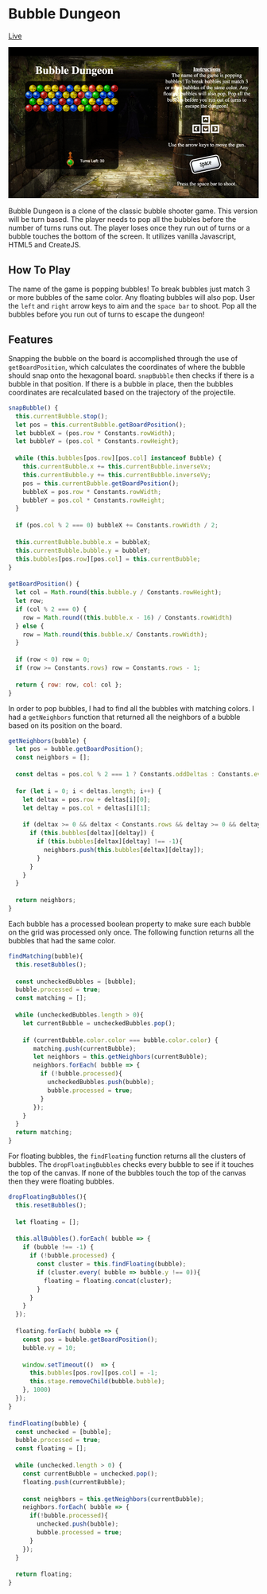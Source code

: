 # Bubble Dungeon

[Live](http://www.zackyu.com/bubble_dungeon)

![Bubble Dungeon](assets/images/bubble_dungeon.png)

Bubble Dungeon is a clone of the classic bubble shooter game. This version will be turn based. The player needs to pop all the bubbles before the number of turns runs out. The player loses once they run out of turns or a bubble touches the bottom of the screen. It utilizes vanilla Javascript, HTML5 and CreateJS.

## How To Play

The name of the game is popping bubbles! To break bubbles just match
3 or more bubbles of the same color. Any floating bubbles will also pop.
User the `left` and `right` arrow keys to aim and the `space bar` to shoot.
Pop all the bubbles before you run out of turns to escape the dungeon!

## Features

Snapping the bubble on the board is accomplished through the use of `getBoardPosition`, which calculates the coordinates of where the bubble should snap onto the hexagonal board. `snapBubble` then checks if there is a bubble in that position. If there is a bubble in place, then the bubbles coordinates are recalculated based on the trajectory of the projectile.

```JavaScript
snapBubble() {
  this.currentBubble.stop();
  let pos = this.currentBubble.getBoardPosition();
  let bubbleX = (pos.row * Constants.rowWidth);
  let bubbleY = (pos.col * Constants.rowHeight);

  while (this.bubbles[pos.row][pos.col] instanceof Bubble) {
    this.currentBubble.x += this.currentBubble.inverseVx;
    this.currentBubble.y += this.currentBubble.inverseVy;
    pos = this.currentBubble.getBoardPosition();
    bubbleX = pos.row * Constants.rowWidth;
    bubbleY = pos.col * Constants.rowHeight;
  }

  if (pos.col % 2 === 0) bubbleX += Constants.rowWidth / 2;

  this.currentBubble.bubble.x = bubbleX;
  this.currentBubble.bubble.y = bubbleY;
  this.bubbles[pos.row][pos.col] = this.currentBubble;
}

getBoardPosition() {
  let col = Math.round(this.bubble.y / Constants.rowHeight);
  let row;
  if (col % 2 === 0) {
    row = Math.round((this.bubble.x - 16) / Constants.rowWidth)
  } else {
    row = Math.round(this.bubble.x/ Constants.rowWidth);
  }

  if (row < 0) row = 0;
  if (row >= Constants.rows) row = Constants.rows - 1;

  return { row: row, col: col };
}
```

In order to pop bubbles, I had to find all the bubbles with matching colors. I had a `getNeighbors` function that returned all the neighbors of a bubble based on its position on the board.

``` JavaScript
getNeighbors(bubble) {
  let pos = bubble.getBoardPosition();
  const neighbors = [];

  const deltas = pos.col % 2 === 1 ? Constants.oddDeltas : Constants.evenDeltas;

  for (let i = 0; i < deltas.length; i++) {
    let deltax = pos.row + deltas[i][0];
    let deltay = pos.col + deltas[i][1];

    if (deltax >= 0 && deltax < Constants.rows && deltay >= 0 && deltay < 12) {
      if (this.bubbles[deltax][deltay]) {
        if (this.bubbles[deltax][deltay] !== -1){
          neighbors.push(this.bubbles[deltax][deltay]);
        }
      }
    }
  }

  return neighbors;
}
```

Each bubble has a processed boolean property to make sure each bubble on the grid was processed only once. The following function returns all the bubbles that had the same color.

```JavaScript
findMatching(bubble){
  this.resetBubbles();

  const uncheckedBubbles = [bubble];
  bubble.processed = true;
  const matching = [];

  while (uncheckedBubbles.length > 0){
    let currentBubble = uncheckedBubbles.pop();

    if (currentBubble.color.color === bubble.color.color) {
       matching.push(currentBubble);
       let neighbors = this.getNeighbors(currentBubble);
       neighbors.forEach( bubble => {
         if (!bubble.processed){
           uncheckedBubbles.push(bubble);
           bubble.processed = true;
         }
       });
    }
  }
  return matching;
}
```

For floating bubbles, the `findFloating` function returns all the clusters of bubbles. The `dropFloatingBubbles` checks every bubble to see if it touches the top of the canvas. If none of the bubbles touch the top of the canvas then they were floating bubbles.

```JavaScript
dropFloatingBubbles(){
  this.resetBubbles();

  let floating = [];

  this.allBubbles().forEach( bubble => {
    if (bubble !== -1) {
      if (!bubble.processed) {
        const cluster = this.findFloating(bubble);
        if (cluster.every( bubble => bubble.y !== 0)){
          floating = floating.concat(cluster);
        }
      }
    }
  });

  floating.forEach( bubble => {
    const pos = bubble.getBoardPosition();
    bubble.vy = 10;

    window.setTimeout(()  => {
      this.bubbles[pos.row][pos.col] = -1;
      this.stage.removeChild(bubble.bubble);
    }, 1000)
  });
}

findFloating(bubble) {
  const unchecked = [bubble];
  bubble.processed = true;
  const floating = [];

  while (unchecked.length > 0) {
    const currentBubble = unchecked.pop();
    floating.push(currentBubble);

    const neighbors = this.getNeighbors(currentBubble);
    neighbors.forEach( bubble => {
      if(!bubble.processed){
        unchecked.push(bubble);
        bubble.processed = true;
      }
    });
  }

  return floating;
}
```
